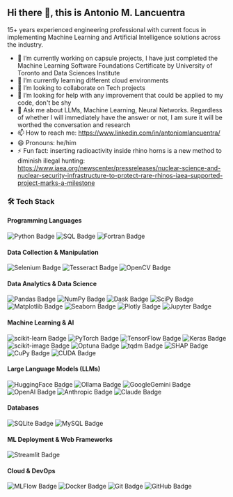 ## Hi there 👋, this is Antonio M. Lancuentra

15+ years experienced engineering professional with current focus in implementing Machine Learning and Artificial Intelligence solutions across the industry.

- 🔭 I’m currently working on capsule projects, I have just completed the Machine Learning Software Foundations Certificate by University of Toronto and Data Sciences Institute
- 🌱 I’m currently learning different cloud environments
- 👯 I’m looking to collaborate on Tech projects
- 🤔 I’m looking for help with any improvement that could be applied to my code, don't be shy
- 💬 Ask me about LLMs, Machine Learning, Neural Networks. Regardless of whether I will immediately have the answer or not, I am sure it will be worthed the conversation and research
- 📫 How to reach me: https://www.linkedin.com/in/antoniomlancuentra/
- 😄 Pronouns: he/him
- ⚡ Fun fact: inserting radioactivity inside rhino horns is a new method to diminish illegal hunting: https://www.iaea.org/newscenter/pressreleases/nuclear-science-and-nuclear-security-infrastructure-to-protect-rare-rhinos-iaea-supported-project-marks-a-milestone 

### 🛠️ **Tech Stack**

#### Programming Languages

![Python Badge][python-badge] ![SQL Badge][sql-badge] ![Fortran Badge][fortran-badge] 

#### Data Collection & Manipulation

![Selenium Badge][selenium-badge] ![Tesseract Badge][tesseract-badge] ![OpenCV Badge][opencv-badge]

#### Data Analytics & Data Science

![Pandas Badge][pandas-badge] ![NumPy Badge][numpy-badge] ![Dask Badge][dask-badge] ![SciPy Badge][scipy-badge] ![Matplotlib Badge][matplotlib-badge] ![Seaborn Badge][seaborn-badge] ![Plotly Badge][plotly-badge] ![Jupyter Badge][jupyter-badge]

#### Machine Learning & AI

![scikit-learn Badge][scikitlearn-badge] ![PyTorch Badge][pytorch-badge] ![TensorFlow Badge][tensorflow-badge] ![Keras Badge][keras-badge] ![scikit-image Badge][scikitimage-badge] ![Optuna Badge][optuna-badge] ![tqdm Badge][tqdm-badge] ![SHAP Badge][shap-badge] ![CuPy Badge][cupy-badge] ![CUDA Badge][cuda-badge]

#### Large Language Models (LLMs)

![HuggingFace Badge][huggingface-badge] ![Ollama Badge][ollama-badge] ![GoogleGemini Badge][googlegemini-badge] ![OpenAI Badge][openai-badge] ![Anthropic Badge][anthropic-badge] ![Claude Badge][claude-badge] 

#### Databases

![SQLite Badge][sqlite-badge] ![MySQL Badge][mysql-badge]

#### ML Deployment & Web Frameworks

![Streamlit Badge][streamlit-badge]

#### Cloud & DevOps

![MLFlow Badge][mlflow-badge] ![Docker Badge][docker-badge] ![Git Badge][git-badge] ![GitHub Badge][github-badge] 


<!-- ################################################### -->
<!-- Links - Programming Languages -->
[python-badge]: https://img.shields.io/badge/Python-3776AB?style=plastic&logo=python&logoColor=white
[sql-badge]: https://img.shields.io/badge/SQL-003B57?style=plastic&logo=sql&logoColor=white
[fortran-badge]: https://img.shields.io/badge/Fortran-734F96?style=plastic&logo=fortran&logoColor=white
<!-- Links - Data Collection & Manipulation -->
[selenium-badge]: https://img.shields.io/badge/Selenium-43B02A?style=plastic&logo=selenium&logoColor=white
[tesseract-badge]: https://img.shields.io/badge/Tesseract-2496ED?style=plastic&logo=none
[opencv-badge]: https://img.shields.io/badge/OpenCV-5C3EE8?style=plastic&logo=opencv&logoColor=white
<!-- Links - Data Analytics & Data Science -->
[pandas-badge]: https://img.shields.io/badge/pandas-150458?style=plastic&logo=pandas&logoColor=white
[numpy-badge]: https://img.shields.io/badge/NumPy-013243?style=plastic&logo=numpy&logoColor=white
[dask-badge]: https://img.shields.io/badge/Dask-FC6E6B?style=plastic&logo=dask&logoColor=white
[scipy-badge]: https://img.shields.io/badge/SciPy-8CAAE6?style=plastic&logo=scipy&logoColor=white
[matplotlib-badge]: https://img.shields.io/badge/Matplotlib-003B57?style=plastic&logo=none
[seaborn-badge]: https://img.shields.io/badge/Seaborn-003B57?style=plastic&logo=none
[plotly-badge]: https://img.shields.io/badge/Plotly-7A76FF?style=plastic&logo=plotly&logoColor=white
[jupyter-badge]: https://img.shields.io/badge/Jupyter-F37626?style=plastic&logo=jupyter&logoColor=white
<!-- Links - Machine Learning & AI -->
[scikitlearn-badge]: https://img.shields.io/badge/scikit--learn-F7931E?style=plastic&logo=scikitlearn&logoColor=white
[pytorch-badge]: https://img.shields.io/badge/PyTorch-EE4C2C?style=plastic&logo=pytorch&logoColor=white
[tensorflow-badge]: https://img.shields.io/badge/TensorFlow-FF6F00?style=plastic&logo=tensorflow&logoColor=white
[keras-badge]: https://img.shields.io/badge/Keras-D00000?style=plastic&logo=keras&logoColor=white
[scikitimage-badge]: https://img.shields.io/badge/scikit--image-F7931E?style=plastic&logo=none
[optuna-badge]: https://img.shields.io/badge/Optuna-3776AB?style=plastic&logo=none
[tqdm-badge]: https://img.shields.io/badge/tqdm-FFC107?style=plastic&logo=tqdm&logoColor=white
[shap-badge]: https://img.shields.io/badge/SHAP-191919?style=plastic&logo=none
[cupy-badge]: https://img.shields.io/badge/CuPy-43B02A?style=plastic&logo=none
[cuda-badge]: https://img.shields.io/badge/CUDA-76B900?style=plastic&logo=none
<!-- Links - Large Language Models (LLMs) -->
[huggingface-badge]: https://img.shields.io/badge/HuggingFace-FFD21E?style=plastic&logo=huggingface&logoColor=white
[ollama-badge]: https://img.shields.io/badge/Ollama-000000?style=plastic&logo=ollama&logoColor=white
[googlegemini-badge]: https://img.shields.io/badge/GoogleGemini-8E75B2?style=plastic&logo=googlegemini&logoColor=white
[openai-badge]: https://img.shields.io/badge/OpenAI-412991?style=plastic&logo=openai&logoColor=white
[anthropic-badge]: https://img.shields.io/badge/Anthropic-191919?style=plastic&logo=anthropic&logoColor=white
[claude-badge]: https://img.shields.io/badge/Claude-D97757?style=plastic&logo=claude&logoColor=white
<!-- Links - Databases -->
[sqlite-badge]: https://img.shields.io/badge/SQLite-003B57?style=plastic&logo=sqlite&logoColor=white
[mysql-badge]: https://img.shields.io/badge/MySQL-4479A1?style=plastic&logo=mysql&logoColor=white
<!-- Links - ML Deployment & Web Frameworks -->
[streamlit-badge]: https://img.shields.io/badge/Streamlit-FF4B4B?style=plastic&logo=streamlit&logoColor=white
<!-- Links - Cloud & DevOps -->
[mlflow-badge]: https://img.shields.io/badge/MLFlow-0194E2?style=plastic&logo=mlflow&logoColor=white
[docker-badge]: https://img.shields.io/badge/Docker-2496ED?style=plastic&logo=docker&logoColor=white
[git-badge]: https://img.shields.io/badge/Git-F05032?style=plastic&logo=git&logoColor=white
[github-badge]: https://img.shields.io/badge/GitHub-181717?style=plastic&logo=github&logoColor=white
